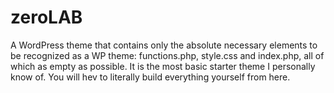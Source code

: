 # zeroLAB
A WordPress theme that contains only the absolute necessary elements to be recognized as a WP theme: functions.php, style.css and index.php, all of which as empty as possible. It is the most basic starter theme I personally know of. You will hev to literally build everything yourself from here.
